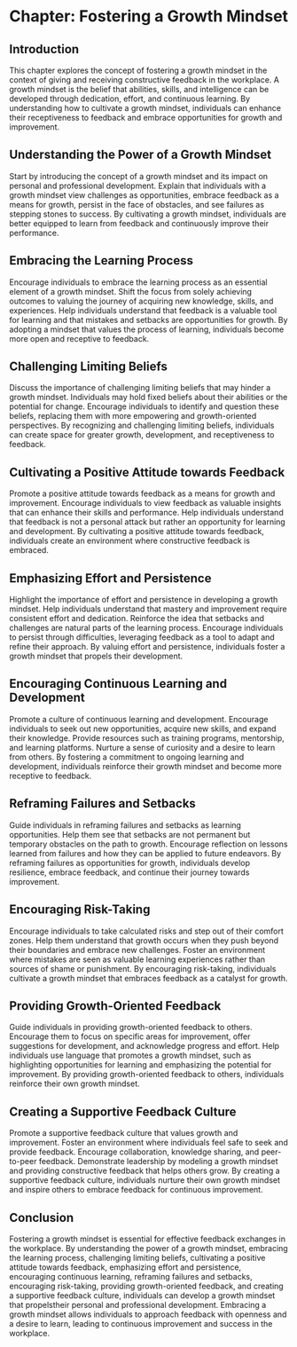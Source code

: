 Chapter: Fostering a Growth Mindset
===================================

Introduction
------------

This chapter explores the concept of fostering a growth mindset in the context of giving and receiving constructive feedback in the workplace. A growth mindset is the belief that abilities, skills, and intelligence can be developed through dedication, effort, and continuous learning. By understanding how to cultivate a growth mindset, individuals can enhance their receptiveness to feedback and embrace opportunities for growth and improvement.

Understanding the Power of a Growth Mindset
-------------------------------------------

Start by introducing the concept of a growth mindset and its impact on personal and professional development. Explain that individuals with a growth mindset view challenges as opportunities, embrace feedback as a means for growth, persist in the face of obstacles, and see failures as stepping stones to success. By cultivating a growth mindset, individuals are better equipped to learn from feedback and continuously improve their performance.

Embracing the Learning Process
------------------------------

Encourage individuals to embrace the learning process as an essential element of a growth mindset. Shift the focus from solely achieving outcomes to valuing the journey of acquiring new knowledge, skills, and experiences. Help individuals understand that feedback is a valuable tool for learning and that mistakes and setbacks are opportunities for growth. By adopting a mindset that values the process of learning, individuals become more open and receptive to feedback.

Challenging Limiting Beliefs
----------------------------

Discuss the importance of challenging limiting beliefs that may hinder a growth mindset. Individuals may hold fixed beliefs about their abilities or the potential for change. Encourage individuals to identify and question these beliefs, replacing them with more empowering and growth-oriented perspectives. By recognizing and challenging limiting beliefs, individuals can create space for greater growth, development, and receptiveness to feedback.

Cultivating a Positive Attitude towards Feedback
------------------------------------------------

Promote a positive attitude towards feedback as a means for growth and improvement. Encourage individuals to view feedback as valuable insights that can enhance their skills and performance. Help individuals understand that feedback is not a personal attack but rather an opportunity for learning and development. By cultivating a positive attitude towards feedback, individuals create an environment where constructive feedback is embraced.

Emphasizing Effort and Persistence
----------------------------------

Highlight the importance of effort and persistence in developing a growth mindset. Help individuals understand that mastery and improvement require consistent effort and dedication. Reinforce the idea that setbacks and challenges are natural parts of the learning process. Encourage individuals to persist through difficulties, leveraging feedback as a tool to adapt and refine their approach. By valuing effort and persistence, individuals foster a growth mindset that propels their development.

Encouraging Continuous Learning and Development
-----------------------------------------------

Promote a culture of continuous learning and development. Encourage individuals to seek out new opportunities, acquire new skills, and expand their knowledge. Provide resources such as training programs, mentorship, and learning platforms. Nurture a sense of curiosity and a desire to learn from others. By fostering a commitment to ongoing learning and development, individuals reinforce their growth mindset and become more receptive to feedback.

Reframing Failures and Setbacks
-------------------------------

Guide individuals in reframing failures and setbacks as learning opportunities. Help them see that setbacks are not permanent but temporary obstacles on the path to growth. Encourage reflection on lessons learned from failures and how they can be applied to future endeavors. By reframing failures as opportunities for growth, individuals develop resilience, embrace feedback, and continue their journey towards improvement.

Encouraging Risk-Taking
-----------------------

Encourage individuals to take calculated risks and step out of their comfort zones. Help them understand that growth occurs when they push beyond their boundaries and embrace new challenges. Foster an environment where mistakes are seen as valuable learning experiences rather than sources of shame or punishment. By encouraging risk-taking, individuals cultivate a growth mindset that embraces feedback as a catalyst for growth.

Providing Growth-Oriented Feedback
----------------------------------

Guide individuals in providing growth-oriented feedback to others. Encourage them to focus on specific areas for improvement, offer suggestions for development, and acknowledge progress and effort. Help individuals use language that promotes a growth mindset, such as highlighting opportunities for learning and emphasizing the potential for improvement. By providing growth-oriented feedback to others, individuals reinforce their own growth mindset.

Creating a Supportive Feedback Culture
--------------------------------------

Promote a supportive feedback culture that values growth and improvement. Foster an environment where individuals feel safe to seek and provide feedback. Encourage collaboration, knowledge sharing, and peer-to-peer feedback. Demonstrate leadership by modeling a growth mindset and providing constructive feedback that helps others grow. By creating a supportive feedback culture, individuals nurture their own growth mindset and inspire others to embrace feedback for continuous improvement.

Conclusion
----------

Fostering a growth mindset is essential for effective feedback exchanges in the workplace. By understanding the power of a growth mindset, embracing the learning process, challenging limiting beliefs, cultivating a positive attitude towards feedback, emphasizing effort and persistence, encouraging continuous learning, reframing failures and setbacks, encouraging risk-taking, providing growth-oriented feedback, and creating a supportive feedback culture, individuals can develop a growth mindset that propelstheir personal and professional development. Embracing a growth mindset allows individuals to approach feedback with openness and a desire to learn, leading to continuous improvement and success in the workplace.
